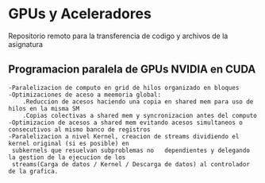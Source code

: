 # GPUs y Aceleradores
Repositorio remoto para la transferencia de codigo y archivos de la asignatura 

## Programacion paralela de GPUs NVIDIA en CUDA
    -Paralelizacion de computo en grid de hilos organizado en bloques
    -Optimizaciones de aceso a meemoria global:
        .Reduccion de acesos haciendo una copia en shared mem para uso de hilos en la misma SM
        .Copias colectivas a shared mem y syncronizacion antes del computo
    -Optimizacion de acesos a shared mem evitando acesos simultaneos o consecutivos al mismo banco de registros
    -Paralelizacion a nivel Kernel, creacion de streams dividiendo el kernel original (si es posible) en
     subkernels que resuelvan subproblemas no   dependientes y delegando la gestion de la ejecucion de los
     streams(Carga de datos / Kernel / Descarga de datos) al controlador de la grafica.